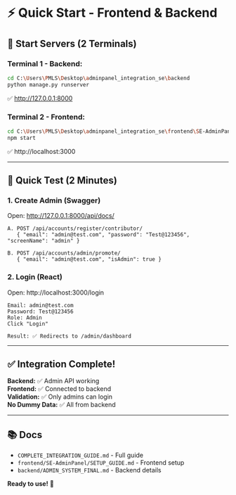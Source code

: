 # ⚡ Quick Start - Frontend & Backend

## 🚀 Start Servers (2 Terminals)

### **Terminal 1 - Backend:**
```bash
cd C:\Users\PMLS\Desktop\adminpanel_integration_se\backend
python manage.py runserver
```
✅ http://127.0.0.1:8000

### **Terminal 2 - Frontend:**
```bash
cd C:\Users\PMLS\Desktop\adminpanel_integration_se\frontend\SE-AdminPanel
npm start
```
✅ http://localhost:3000

---

## 🧪 Quick Test (2 Minutes)

### **1. Create Admin (Swagger)**
Open: http://127.0.0.1:8000/api/docs/

```
A. POST /api/accounts/register/contributor/
   { "email": "admin@test.com", "password": "Test@123456", "screenName": "admin" }

B. POST /api/accounts/admin/promote/
   { "email": "admin@test.com", "isAdmin": true }
```

### **2. Login (React)**
Open: http://localhost:3000/login

```
Email: admin@test.com
Password: Test@123456
Role: Admin
Click "Login"

Result: ✅ Redirects to /admin/dashboard
```

---

## ✅ Integration Complete!

**Backend:** ✅ Admin API working  
**Frontend:** ✅ Connected to backend  
**Validation:** ✅ Only admins can login  
**No Dummy Data:** ✅ All from backend  

---

## 📚 Docs

- `COMPLETE_INTEGRATION_GUIDE.md` - Full guide
- `frontend/SE-AdminPanel/SETUP_GUIDE.md` - Frontend setup
- `backend/ADMIN_SYSTEM_FINAL.md` - Backend details

**Ready to use!** 🎉

